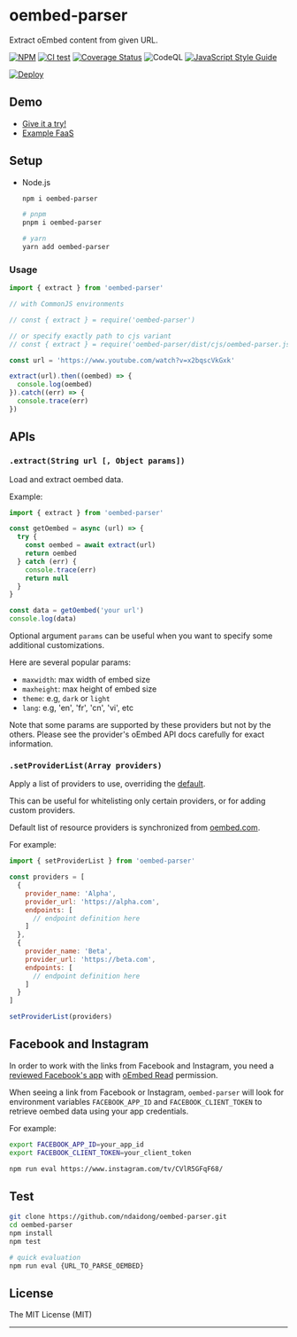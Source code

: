 
# oembed-parser

Extract oEmbed content from given URL.

[![NPM](https://badge.fury.io/js/oembed-parser.svg)](https://badge.fury.io/js/oembed-parser)
[![CI test](https://github.com/ndaidong/oembed-parser/workflows/ci-test/badge.svg)](https://github.com/ndaidong/oembed-parser/actions)
[![Coverage Status](https://coveralls.io/repos/github/ndaidong/oembed-parser/badge.svg)](https://coveralls.io/github/ndaidong/oembed-parser)
![CodeQL](https://github.com/ndaidong/oembed-parser/workflows/CodeQL/badge.svg)
[![JavaScript Style Guide](https://img.shields.io/badge/code_style-standard-brightgreen.svg)](https://standardjs.com)

[![Deploy](https://button.deta.dev/1/svg)](https://go.deta.dev/deploy?repo=https://github.com/ndaidong/oembed-parser-deta)

## Demo

- [Give it a try!](https://demos.pwshub.com/oembed-parser)
- [Example FaaS](https://oembed.deta.dev/?url=https://www.instagram.com/tv/CVlR5GFqF68/)


## Setup

- Node.js

  ```bash
  npm i oembed-parser

  # pnpm
  pnpm i oembed-parser

  # yarn
  yarn add oembed-parser
  ```

### Usage

```js
import { extract } from 'oembed-parser'

// with CommonJS environments

// const { extract } = require('oembed-parser')

// or specify exactly path to cjs variant
// const { extract } = require('oembed-parser/dist/cjs/oembed-parser.js')

const url = 'https://www.youtube.com/watch?v=x2bqscVkGxk'

extract(url).then((oembed) => {
  console.log(oembed)
}).catch((err) => {
  console.trace(err)
})
```

## APIs

### `.extract(String url [, Object params])`

Load and extract oembed data.

Example:

```js
import { extract } from 'oembed-parser'

const getOembed = async (url) => {
  try {
    const oembed = await extract(url)
    return oembed
  } catch (err) {
    console.trace(err)
    return null
  }
}

const data = getOembed('your url')
console.log(data)
```

Optional argument `params` can be useful when you want to specify some additional customizations.

Here are several popular params:

- `maxwidth`: max width of embed size
- `maxheight`: max height of embed size
- `theme`: e.g, `dark` or `light`
- `lang`: e.g, 'en', 'fr', 'cn', 'vi', etc

Note that some params are supported by these providers but not by the others.
Please see the provider's oEmbed API docs carefully for exact information.


### `.setProviderList(Array providers)`

Apply a list of providers to use, overriding the [default](https://raw.githubusercontent.com/ndaidong/oembed-parser/master/src/utils/providers.json).

This can be useful for whitelisting only certain providers, or for adding
custom providers.

Default list of resource providers is synchronized from [oembed.com](http://oembed.com/providers.json).

For example:

```js
import { setProviderList } from 'oembed-parser'

const providers = [
  {
    provider_name: 'Alpha',
    provider_url: 'https://alpha.com',
    endpoints: [
      // endpoint definition here
    ]
  },
  {
    provider_name: 'Beta',
    provider_url: 'https://beta.com',
    endpoints: [
      // endpoint definition here
    ]
  }
]

setProviderList(providers)
```

## Facebook and Instagram

In order to work with the links from Facebook and Instagram, you need a [reviewed Facebook's app](https://developers.facebook.com/docs/app-review) with [oEmbed Read](https://developers.facebook.com/docs/features-reference/oembed-read) permission.

When seeing a link from Facebook or Instagram, `oembed-parser` will look for environment variables `FACEBOOK_APP_ID` and `FACEBOOK_CLIENT_TOKEN` to retrieve oembed data using your app credentials.

For example:

```bash
export FACEBOOK_APP_ID=your_app_id
export FACEBOOK_CLIENT_TOKEN=your_client_token

npm run eval https://www.instagram.com/tv/CVlR5GFqF68/
```

## Test

```bash
git clone https://github.com/ndaidong/oembed-parser.git
cd oembed-parser
npm install
npm test

# quick evaluation
npm run eval {URL_TO_PARSE_OEMBED}
```

## License
The MIT License (MIT)

---
